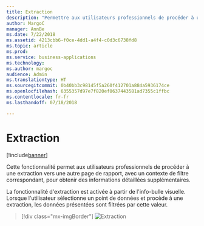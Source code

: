 ```yaml
---
title: Extraction
description: "Permettre aux utilisateurs professionnels de procéder à une extraction vers une autre page de rapport, avec un contexte de filtre correspondant, pour obtenir des informations détaillées supplémentaires."
author: MargoC
manager: AnnBe
ms.date: 7/22/2018
ms.assetid: 4213cbb6-f0ce-4dd1-a4f4-c0d3c6738fd8
ms.topic: article
ms.prod: 
ms.service: business-applications
ms.technology: 
ms.author: margoc
audience: Admin
ms.translationtype: HT
ms.sourcegitcommit: 0b40bb3c98145f5a260f412701a884a5936174ce
ms.openlocfilehash: 6355357d97e7f820ef0637443581ad7355c1ffbc
ms.contentlocale: fr-fr
ms.lasthandoff: 07/18/2018

---
```

# <a name="drillthrough"></a>Extraction


[!include[banner](../../../includes/banner.md)]

Cette fonctionnalité permet aux utilisateurs professionnels de procéder à une extraction vers une autre page de rapport, avec un contexte de filtre correspondant, pour obtenir des informations détaillées supplémentaires. 

La fonctionnalité d'extraction est activée à partir de l'info-bulle visuelle. Lorsque l'utilisateur sélectionne un point de données et procède à une extraction, les données présentées sont filtrées par cette valeur.

> [!div class="mx-imgBorder"]
> ![](media/drill-through-1.png "Extraction")


